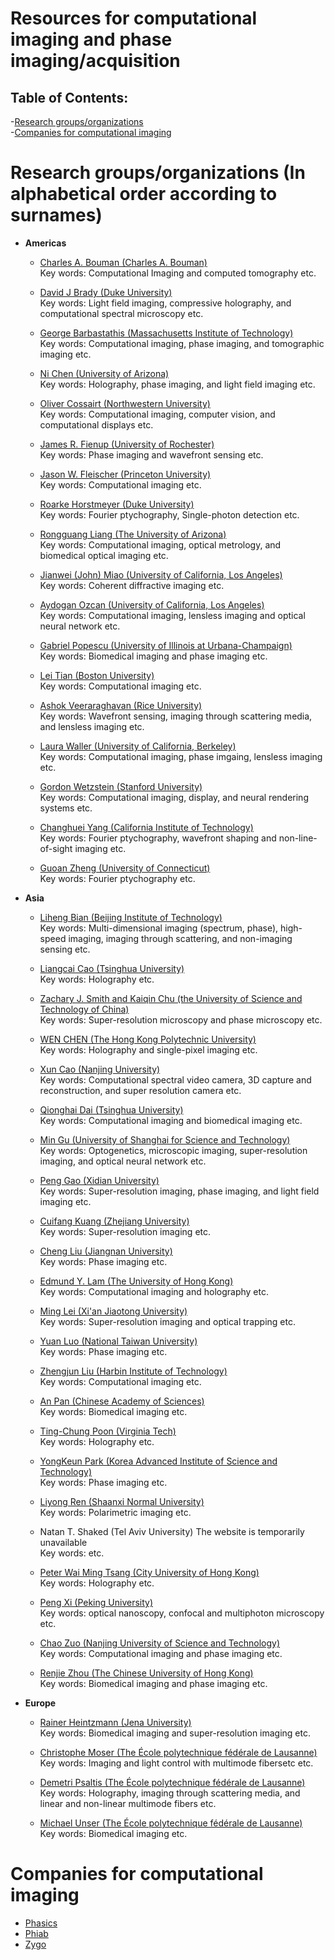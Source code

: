 # Resources for computational imaging and phase imaging/acquisition

## Table of Contents:
-[Research groups/organizations](#groups)  
-[Companies for computational imaging](#companies)

<a name="groups"></a>
# Research groups/organizations (In alphabetical order according to surnames)
    
- **Americas**
    - [Charles A. Bouman (Charles A. Bouman)](https://engineering.purdue.edu/~bouman/)  
    Key words: Computational Imaging and computed tomography etc.
    
    - [David J Brady (Duke University)](https://disp.duke.edu/)  
    Key words: Light field imaging, compressive holography, and computational spectral microscopy etc.
    
    - [George Barbastathis (Massachusetts Institute of Technology)](http://optics.mit.edu/)  
    Key words: Computational imaging, phase imaging, and tomographic imaging etc.
    
    - [Ni Chen (University of Arizona)](http://intelligentoptics.org/)  
    Key words: Holography, phase imaging, and light field imaging etc.
    
    - [Oliver Cossairt (Northwestern University)](https://compphotolab.northwestern.edu/)  
    Key words: Computational imaging, computer vision, and computational displays etc.
    
    - [James R. Fienup (University of Rochester)](https://labsites.rochester.edu/fienup/)  
    Key words: Phase imaging and wavefront sensing etc.
    
    - [Jason W. Fleischer (Princeton University)](https://www.princeton.edu/~jasonf/)  
    Key words: Computational imaging etc.
    
    - [Roarke Horstmeyer (Duke University)](http://horstmeyer.pratt.duke.edu/)  
    Key words: Fourier ptychography, Single-photon detection etc.
    
    - [Rongguang Liang (The University of Arizona)](https://wp.optics.arizona.edu/ualiangaol/)  
    Key words: Computational imaging, optical metrology, and biomedical optical imaging etc.
    
    - [Jianwei (John) Miao (University of California, Los Angeles)](https://www.physics.ucla.edu/research/imaging/)  
    Key words: Coherent diffractive imaging etc.
    
    - [Aydogan Ozcan (University of California, Los Angeles)](https://research.seas.ucla.edu/ozcan/)  
    Key words: Computational imaging, lensless imaging and optical neural network etc.
    
    - [Gabriel Popescu (University of Illinois at Urbana-Champaign)](https://light.ece.illinois.edu/)  
    Key words: Biomedical imaging and phase imaging etc.
    
    - [Lei Tian (Boston University)](https://sites.bu.edu/tianlab/)  
    Key words: Computational imaging etc.
    
    - [Ashok Veeraraghavan (Rice University)](https://www.computationalimaging.org/)  
    Key words: Wavefront sensing, imaging through scattering media, and lensless imaging etc.
    
    - [Laura Waller (University of California, Berkeley)](https://www.laurawaller.com/)  
    Key words: Computational imaging, phase imgaing, lensless imaging etc.
    
    - [Gordon Wetzstein (Stanford University)](https://www.computationalimaging.org/)  
    Key words: Computational imaging, display, and neural rendering systems etc.
    
    - [Changhuei Yang (California Institute of Technology)](https://biophot.caltech.edu/)  
    Key words: Fourier ptychography, wavefront shaping and non-line-of-sight imaging etc.
    
    - [Guoan Zheng (University of Connecticut)](https://smartimaging.uconn.edu/)  
    Key words: Fourier ptychography etc.
    
- **Asia**
    - [Liheng Bian (Beijing Institute of Technology)](https://bianlab.github.io/)  
    Key words: Multi-dimensional imaging (spectrum, phase), high-speed imaging, imaging through scattering, and non-imaging sensing etc.
    
    - [Liangcai Cao (Tsinghua University)](http://www.holoddd.com/)  
    Key words: Holography etc.
    
    - [Zachary J. Smith and Kaiqin Chu (the University of Science and Technology of China)](http://staff.ustc.edu.cn/)  
    Key words: Super-resolution microscopy and phase microscopy etc.
    
    - [WEN CHEN (The Hong Kong Polytechnic University)](https://www.eie.polyu.edu.hk/~wenchen/)  
    Key words: Holography and single-pixel imaging etc.
    
    - [Xun Cao (Nanjing University)](https://cite.nju.edu.cn/)  
    Key words: Computational spectral video camera, 3D capture and reconstruction, and super resolution camera etc.
    
    - [Qionghai Dai (Tsinghua University)](http://media.au.tsinghua.edu.cn/)  
    Key words: Computational imaging and biomedical imaging etc.
    
    - [Min Gu (University of Shanghai for Science and Technology)](http://cain.usst.edu.cn/)  
    Key words: Optogenetics, microscopic imaging, super-resolution imaging, and optical neural network etc.
    
    - [Peng Gao (Xidian University)](https://faculty.xidian.edu.cn/GP3/zh_CN/index.htm)  
    Key words: Super-resolution imaging, phase imaging, and light field imaging etc.
    
    - [Cuifang Kuang (Zhejiang University)](https://person.zju.edu.cn/cfkuang#0)  
    Key words:  Super-resolution imaging etc.
    
    - [Cheng Liu (Jiangnan University)](http://science.jiangnan.edu.cn/content_js.jsp?urltype=news.NewsContentUrl&wbtreeid=1034&wbnewsid=5799)  
    Key words:  Phase imaging etc.
    
    - [Edmund Y. Lam (The University of Hong Kong)](https://www.eee.hku.hk/~elam/)  
    Key words:  Computational imaging and holography etc.  
    
    - [Ming Lei (Xi'an Jiaotong University)](http://www.opticaltweezers.net/)  
    Key words: Super-resolution imaging and optical trapping etc.  
    
    - [Yuan Luo (National Taiwan University)](https://optics.mc.ntu.edu.tw/)  
    Key words: Phase imaging etc.
    
    - [Zhengjun Liu (Harbin Institute of Technology)](http://homepage.hit.edu.cn/liuzhengjun)  
    Key words:  Computational imaging etc.
    
    - [An Pan (Chinese Academy of Sciences)](https://www.sites.google.com/site/dranpanblog/)  
    Key words:  Biomedical imaging etc.
    
    - [Ting-Chung Poon (Virginia Tech)](https://sites.google.com/vt.edu/oshandholographiclab/home/)  
    Key words: Holography etc.
    
    - [YongKeun Park (Korea Advanced Institute of Science and Technology)](https://bmokaist.wordpress.com/)  
    Key words: Phase imaging etc.
    
    - [Liyong Ren (Shaanxi Normal University)](http://aoi.snnu.edu.cn/)  
    Key words: Polarimetric imaging etc.
    
    - Natan T. Shaked (Tel Aviv University) The website is temporarily unavailable  
    Key words:  etc.
    
    - [Peter Wai Ming Tsang (City University of Hong Kong)](https://scholars.cityu.edu.hk/en/persons/wai-ming-peter-tsang(892d3f89-71e1-4348-9bd0-c27f242c0d00).html)  
    Key words: Holography etc.
    
    - [Peng Xi (Peking University)](https://www.xipenglab.com/)  
    Key words: optical nanoscopy, confocal and multiphoton microscopy etc.
    
    - [Chao Zuo (Nanjing University of Science and Technology‍)](https://www.scilaboratory.com/)  
    Key words: Computational imaging and phase imaging etc.
    
    - [Renjie Zhou (The Chinese University of Hong Kong)](https://www.renjiezhou.com/)  
    Key words: Biomedical imaging and phase imaging etc.
    
- **Europe**
    - [Rainer Heintzmann (Jena University)](https://sites.google.com/site/nanoimagingproject/)  
    Key words:  Biomedical imaging and super-resolution imaging etc.
    
    - [Christophe Moser (The École polytechnique fédérale de Lausanne)](https://www.epfl.ch/labs/lapd/)  
    Key words:  Imaging and light control with multimode fibersetc etc.
    
    - [Demetri Psaltis (The École polytechnique fédérale de Lausanne)](https://www.epfl.ch/labs/lo/)  
    Key words: Holography, imaging through scattering media, and linear and non-linear multimode fibers etc.
    
    - [Michael Unser (The École polytechnique fédérale de Lausanne)](http://bigwww.epfl.ch/)  
    Key words: Biomedical imaging etc.

<a name="companies"></a>
# Companies for computational imaging
    
- [Phasics](https://www.phasics.com/)
- [Phiab](https://phiab.com/)  
- [Zygo](https://www.zygo.com/)
    
